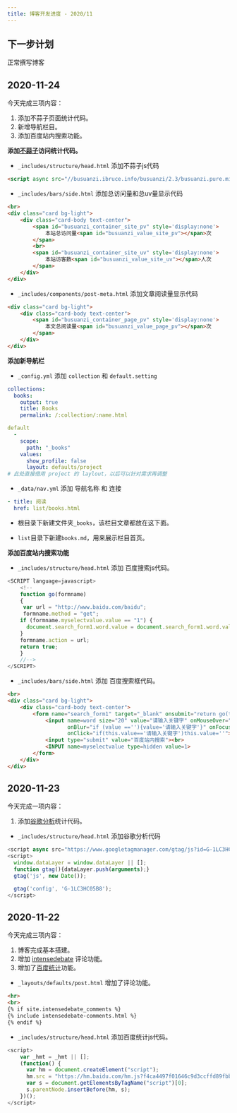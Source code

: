 ```yaml
---
title: 博客开发进度 - 2020/11
---
```

## 下一步计划
正常撰写博客

## 2020-11-24
今天完成三项内容：
1. 添加不蒜子页面统计代码。
2. 新增导航栏目。
3. 添加百度站内搜索功能。

**添加[不蒜子](http://ibruce.info/2015/04/04/busuanzi/)访问统计代码。**

* `_includes/structure/head.html` 添加不蒜子js代码

```html
<script async src="//busuanzi.ibruce.info/busuanzi/2.3/busuanzi.pure.mini.js"></script>
```

* `_includes/bars/side.html` 添加总访问量和总uv量显示代码

```html
<br>
<div class="card bg-light">
    <div class="card-body text-center">
        <span id="busuanzi_container_site_pv" style='display:none'>
            本站总访问量<span id="busuanzi_value_site_pv"></span>次
        </span>
        <br>
        <span id="busuanzi_container_site_uv" style='display:none'>
            本站访客数<span id="busuanzi_value_site_uv"></span>人次
        </span>
    </div>
</div>
```

* `_includes/components/post-meta.html` 添加文章阅读量显示代码

```html
<div class="card bg-light">
    <div class="card-body text-center">
        <span id="busuanzi_container_page_pv" style='display:none'>
            本文总阅读量<span id="busuanzi_value_page_pv"></span>次
        </span>
    </div>
</div>
```

**添加新导航栏** 
* `_config.yml` 添加 `collection` 和 `default.setting`

```yml
collections:
  books:
    output: true
    title: Books
    permalink: /:collection/:name.html

default
  -
    scope:
      path: "_books"
    values:
      show_profile: false
      layout: defaults/project
# 此处直接借用 project 的 laylout，以后可以针对需求再调整
```

* `_data/nav.yml` 添加 导航名称 和 连接

```yml
- title: 阅读
  href: list/books.html
```

* 根目录下新建文件夹`_books`，该栏目文章都放在这下面。

* `list`目录下新建`books.md`，用来展示栏目首页。

**添加百度站内搜索功能** 

* `_includes/structure/head.html` 添加 百度搜索js代码。

```javascript
<SCRIPT language=javascript>
    <!--
    function go(formname)
    {
     var url = "http://www.baidu.com/baidu";
     formname.method = "get";
    if (formname.myselectvalue.value == "1") {
      document.search_form1.word.value = document.search_form1.word.value+" site:davis-lee0109.github.io";
    }
    formname.action = url;
    return true;
    }
    //-->
</SCRIPT>
```

* `_includes/bars/side.html` 添加 百度搜索框代码。

```html
<br>
<div class="card bg-light">
    <div class="card-body text-center">
        <form name="search_form1" target="_blank" onsubmit="return go(this)">
            <input name=word size="20" value="请输入关键字" onMouseOver="this.focus()"
                   onBlur="if (value ==''){value='请输入关键字'}" onFocus="this.select()"
                   onClick="if(this.value=='请输入关键字')this.value=''">
            <input type="submit" value="百度站内搜索"><br>
            <INPUT name=myselectvalue type=hidden value=1>
        </form>
    </div>
</div>
```

## 2020-11-23
今天完成一项内容：
1. 添加[谷歌分析](https://analytics.google.com/analytics/web/)统计代码。

* `_includes/structure/head.html` 添加谷歌分析代码

```javascript
<script async src="https://www.googletagmanager.com/gtag/js?id=G-1LC3HC05B8"></script>
<script>
  window.dataLayer = window.dataLayer || [];
  function gtag(){dataLayer.push(arguments);}
  gtag('js', new Date());

  gtag('config', 'G-1LC3HC05B8');
</script>
```

## 2020-11-22
今天完成三项内容：
1. 博客完成基本搭建。
2. 增加 [intensedebate](https://www.intensedebate.com) 评论功能。
3. 增加了[百度统计](https://tongji.baidu.com)功能。

* `_layouts/defaults/post.html`  增加了评论功能。

```html
<hr>
<br>
{% if site.intensedebate_comments %}
{% include intensedebate-comments.html %}
{% endif %}
```

* `_includes/structure/head.html` 添加百度统计js代码。

```javascript
<script>
    var _hmt = _hmt || [];
    (function() {
      var hm = document.createElement("script");
      hm.src = "https://hm.baidu.com/hm.js?f4ca4497f01646c9d3ccffd89fbbbed3";
      var s = document.getElementsByTagName("script")[0];
      s.parentNode.insertBefore(hm, s);
    })();
</script>
```